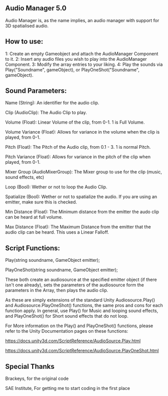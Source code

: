 Audio Manager 5.0
-----------------

Audio Manager is, as the name implies, an audio manager with support for 3D spatialised audio.

How to use:
-----------

1: Create an empty Gameobject and attach the AudioManager Component to it.
2: Insert any audio files you wish to play into the AudioManager Component.
3: Modify the array entries to your liking.
4: Play the sounds via Play("Soundname", gameObject), or PlayOneShot("Soundname", gameObject).



Sound Parameters:
--------------

Name (String): An identifier for the audio clip.

Clip (AudioClip): The Audio Clip to play.

Volume (Float): Linear Volume of the clip, from 0-1. 1 is Full Volume.

Volume Variance (Float): Allows for variance in the volume when the clip is played, from 0-1.

Pitch (Float): The Pitch of the Audio clip, from 0.1 - 3. 1 is normal Pitch.

Pitch Variance (Float): Allows for variance in the pitch of the clip when played, from 0-1.

Mixer Group (AudioMixerGroup): The Mixer group to use for the clip (music, sound effects, etc)

Loop (Bool): Wether or not to loop the Audio Clip.

Spatialize (Bool): Wether or not to spatialize the audio. If you are using an emitter, 
make sure this is checked.

Min Distance (Float): The Minimum distance from the emitter the audo clip can be heard at full volume.

Max Distance (Float): The Maximum Distance from the emitter that the audio clip can be heard.
This uses a Linear Falloff.


Script Functions:
-----------------


Play(string soundname, GameObject emitter);

PlayOneShot(string soundname, GameObject emitter);

These both create an audiosource at the specified emitter object (if there isn't one already),
sets the parameters of the audiosource form the parameters in the Array, then plays the audio clip.

As these are simply extensions of the standard Unity Audiosource.Play() and Audiosource.PlayOneShot() functions,
the same pros and cons for each function apply. In general, use Play() for Music and looping sound effects, and PlayOneShot() 
for Short sound effects that do not loop.

For More information on the Play() and PlayOneShot() functions, please refer to the Unity Documentation pages on these functions:

https://docs.unity3d.com/ScriptReference/AudioSource.Play.html

https://docs.unity3d.com/ScriptReference/AudioSource.PlayOneShot.html


Special Thanks
---------------
Brackeys, for the original code

SAE Institute, For getting me to start coding in the first place




